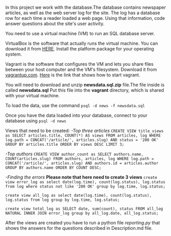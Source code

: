 In this project we work with the database.The database contains newspaper articles, as well as the web server log for the site. The log has a database row for each time a reader loaded a web page. Using that information, code answer questions about the site's user activity.

You need to use a virtual machine (VM) to run an SQL database server.

VirtualBox is the software that actually runs the virtual machine. You can download it from [HERE](virtualbox.org). Install the platform package for your operating system.

Vagrant is the software that configures the VM and lets you share files between your host computer and the VM's filesystem. Download it from [vagrantup.com](https://www.vagrantup.com/downloads.html).
[Here](https://drupalize.me/videos/installing-vagrant-and-virtualbox?p=1526) is the link that shows how to start vagrant.

You will need to download and unzip **newsdata.sql.zip** file.The file inside is called **newsdata.sql** Put this file into the **vagrant** directory, which is shared with your virtual machine.

To load the data, use the command `psql -d news -f newsdata.sql`

Once you have the data loaded into your database, connect to your database using `psql -d news`

Views that need to be created:
*-Top three articles*
`CREATE VIEW title_views as SELECT articles.title, COUNT(*) AS views FROM articles, log WHERE log.path = CONCAT('/article/', articles.slug) AND status = '200 OK' GROUP BY articles.title ORDER BY views DESC LIMIT 3;`

*-Top authors*
`CREATE VIEW author_count as SELECT authors.name, COUNT(articles.slug) FROM authors, articles, log WHERE log.path = CONCAT('/article/', articles.slug) AND authors.id = articles.author GROUP BY authors.name ORDER BY COUNT DESC;`

*-Finding the  errors* **Please note that here need to create 3 views**
`create view error_log as select date(log.time), count(log.status), log.status from log where status not like '200 OK' group by log.time, log.status;`

`create view all_log as select date(log.time), count(log.status), log.status from log group by log.time, log.status;`

`create view total_log as SELECT date, sum(count), status FROM all_log NATURAL INNER JOIN error_log group by all_log.date, all_log.status;`

After the views are created you have to run a python file *reporting.py*
that shows the answers for the questions described in Description.md file.
